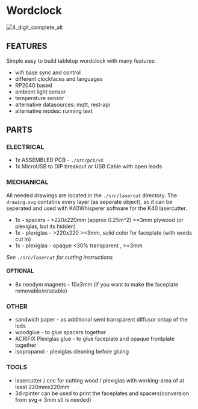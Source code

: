 # Wordclock

![4_digit_complete_alt](./documentation/images/IMG_9906.png)

## FEATURES

Simple easy to build tabletop wordclock with many features:

* wifi base sync and control
* different clockfaces and languages
* RP2040 based
* ambient light sensor
* temperature sensor
* alternative datasources: mqtt, rest-api
* alternative modes: running text



## PARTS

### ELECTRICAL

* 1x ASSEMBLED PCB - `./src/pcb/vX`
* 1x MicroUSB to DIP breakout or USB Cable with open leads

### MECHANICAL

All needed drawings are located in the `./src/lasercut` directory.
The `drawing.svg` contatins every layer (as seperate object), so it can be seperated and used with K40Whisperer software for the K40 lasercutter.

* 1x - spacers - >220x220mm (approx 0.25m^2) >=3mm plywood (or plexiglas, but its hidden)
* 1x - plexiglas - >220x220 >=3mm, solid color for faceplate (with words cut in)
* 1x - plexiglas - opaque <30% transparent , >=3mm 


*See `./src/lasercut` for cutting instructions*

#### OPTIONAL
* 8x neodym magnets - 10x3mm (if you want to make the faceplate removable/rotatable)


### OTHER

* sandwich paper - as additional semi transparent diffusor ontop of the leds
* woodglue - to glue spacers together
* ACRIFIX Plexiglas glue - to glue faceplate and opaque frontplate together
* isopropanol - plexiglas cleaning before gluing
### TOOLS

* lasercutter / cnc for cutting wood / plexiglas with working-area of at least 220mmx220mm
* 3d rpinter can be used to print the faceplates and spacers(conversion from svg-> 3mm stl is needed)





